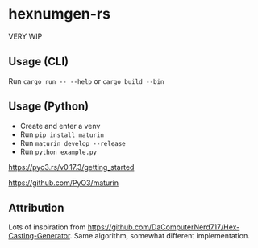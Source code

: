 # hexnumgen-rs

VERY WIP

## Usage (CLI)

Run `cargo run -- --help` or `cargo build --bin`

## Usage (Python)

* Create and enter a venv
* Run `pip install maturin`
* Run `maturin develop --release`
* Run `python example.py`

https://pyo3.rs/v0.17.3/getting_started

https://github.com/PyO3/maturin

## Attribution

Lots of inspiration from https://github.com/DaComputerNerd717/Hex-Casting-Generator. Same algorithm, somewhat different implementation.
